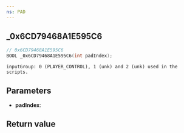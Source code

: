 ```yaml
---
ns: PAD
---
```

## _0x6CD79468A1E595C6

```c
// 0x6CD79468A1E595C6
BOOL _0x6CD79468A1E595C6(int padIndex);
```

```
inputGroup: 0 (PLAYER_CONTROL), 1 (unk) and 2 (unk) used in the scripts.
```

## Parameters
* **padIndex**: 

## Return value
